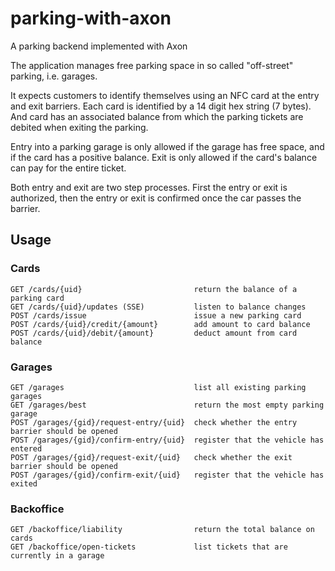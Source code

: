 # parking-with-axon
A parking backend implemented with Axon

The application manages free parking space in so called "off-street" parking,
i.e. garages.

It expects customers to identify themselves using an NFC card at the entry
and exit barriers.
Each card is identified by a 14 digit hex string (7 bytes).
And card has an associated balance from which the parking tickets are debited
when exiting the parking.

Entry into a parking garage is only allowed if the garage has free space,
and if the card has a positive balance.
Exit is only allowed if the card's balance can pay for the entire ticket.

Both entry and exit are two step processes.
First the entry or exit is authorized,
then the entry or exit is confirmed once the car passes the barrier.


## Usage

### Cards
```text
GET /cards/{uid}                         return the balance of a parking card
GET /cards/{uid}/updates (SSE)           listen to balance changes
POST /cards/issue                        issue a new parking card
POST /cards/{uid}/credit/{amount}        add amount to card balance
POST /cards/{uid}/debit/{amount}         deduct amount from card balance
```

### Garages
```text
GET /garages                             list all existing parking garages
GET /garages/best                        return the most empty parking garage
POST /garages/{gid}/request-entry/{uid}  check whether the entry barrier should be opened
POST /garages/{gid}/confirm-entry/{uid}  register that the vehicle has entered
POST /garages/{gid}/request-exit/{uid}   check whether the exit barrier should be opened
POST /garages/{gid}/confirm-exit/{uid}   register that the vehicle has exited
```

### Backoffice
```text
GET /backoffice/liability                return the total balance on cards
GET /backoffice/open-tickets             list tickets that are currently in a garage
```
